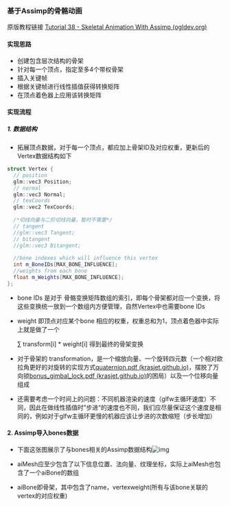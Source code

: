 ### 基于Assimp的骨骼动画



原版教程链接 [Tutorial 38 - Skeletal Animation With Assimp (ogldev.org)](https://ogldev.org/www/tutorial38/tutorial38.html)



#### 实现思路

- 创建包含层次结构的骨架
- 针对每一个顶点，指定至多4个带权骨架
- 插入关键帧
- 根据关键帧进行线性插值获得转换矩阵
- 在顶点着色器上应用该转换矩阵



#### 实现流程

##### 1. 数据结构

- 拓展顶点数据，对于每一个顶点，都应加上骨架ID及对应权重，更新后的Vertex数据结构如下

```C++
struct Vertex {
  // position
  glm::vec3 Position;
  // normal
  glm::vec3 Normal;
  // texCoords
  glm::vec2 TexCoords;
  
  /*切线向量与二阶切线向量，暂时不需要*/
  // tangent
  //glm::vec3 Tangent;
  // bitangent
  //glm::vec3 Bitangent;
    
  //bone indexes which will influence this vertex
  int m_BoneIDs[MAX_BONE_INFLUENCE];
  //weights from each bone
  float m_Weights[MAX_BONE_INFLUENCE];
};	
```

- bone IDs 是对于 骨骼变换矩阵数组的索引，即每个骨架都对应一个变换，将这些变换统一放到一个数组内方便管理，自然Vertex中也需要bone IDs

- weight 即顶点对应某个bone 相应的权重，权重总和为1，顶点着色器中实际上就是做了一个 

  ∑ transform[i] * weight[i] 得到最终的骨架变换 

- 对于骨架的 transformation，是一个缩放向量、一个旋转四元数（一个相对欧拉角更好的对旋转的实现方式[quaternion.pdf (krasjet.github.io)](https://krasjet.github.io/quaternion/quaternion.pdf)，摆脱了万向锁[bonus_gimbal_lock.pdf (krasjet.github.io)](https://krasjet.github.io/quaternion/bonus_gimbal_lock.pdf)的困局）以及一个位移向量组成

- 还需要考虑一个时间上的问题：不同机器渲染的速度（glfw主循环速度）不同，因此在做线性插值时”步进“的速度也不同，我们应尽量保证这个速度是相同的，例如对于glfw主循环更慢的机器应该让步进的次数缩短（步长增加）



#### 2. Assimp导入bones数据

- 下面这张图展示了与bones相关的Assimp数据结构![img](https://ogldev.org/www/tutorial38/assimp1.jpg)

- aiMesh应至少包含了以下信息位置、法向量、纹理坐标，实际上aiMesh也包含了一个aiBone的数组
- aiBone即骨架，其中包含了name，vertexweight(所有与该bone关联的vertex的对应权重)